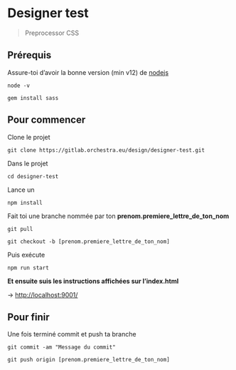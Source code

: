 # Designer test
> Preprocessor CSS

## Prérequis
Assure-toi d’avoir la bonne version (min v12) de [nodejs](https://nodejs.org/)
```shell
node -v 
```

```shell
gem install sass
```

## Pour commencer
Clone le projet
```shell
git clone https://gitlab.orchestra.eu/design/designer-test.git
```

Dans le projet
```shell
cd designer-test
```

Lance un
```shell
npm install
```

Fait toi une branche nommée par ton **prenom.premiere_lettre_de_ton_nom**
```shell
git pull
```
```shell
git checkout -b [prenom.premiere_lettre_de_ton_nom]
```

Puis exécute
```shell
npm run start
```

**Et ensuite suis les instructions affichées sur l’index.html**

-> [http://localhost:9001/](http://localhost:9001/)


## Pour finir
Une fois terminé commit et push ta branche

```shell
git commit -am "Message du commit"
```

```shell
git push origin [prenom.premiere_lettre_de_ton_nom]
```
